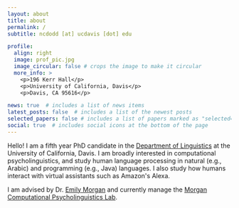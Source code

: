 ```yaml
---
layout: about
title: about
permalink: /
subtitle: ncdodd [at] ucdavis [dot] edu

profile:
  align: right
  image: prof_pic.jpg
  image_circular: false # crops the image to make it circular
  more_info: >
    <p>196 Kerr Hall</p>
    <p>University of California, Davis</p>
    <p>Davis, CA 95616</p>

news: true  # includes a list of news items
latest_posts: false  # includes a list of the newest posts
selected_papers: false # includes a list of papers marked as "selected={true}"
social: true  # includes social icons at the bottom of the page
---
```


Hello! I am a fifth year PhD candidate in the [Department of Linguistics](https://linguistics.ucdavis.edu/) at the University of California, Davis. I am broadly interested in computational psycholinguistics, and study human language processing in natural (e.g., Arabic) and programming (e.g., Java) languages. I also study how humans interact with virtual assistants such as Amazon's Alexa.

I am advised by Dr. [Emily Morgan](https://sites.google.com/ucdavis.edu/eimorgan/) and currently manage the [Morgan Computational Psycholinguistics Lab](https://morganlab.ucdavis.edu/).